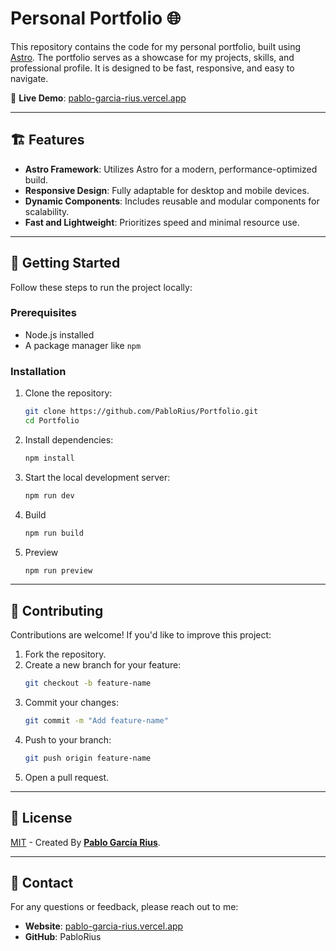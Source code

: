 # Personal Portfolio 🌐
This repository contains the code for my personal portfolio, built using [Astro](https://astro.build/). The portfolio serves as a showcase for my projects, skills, and professional profile. It is designed to be fast, responsive, and easy to navigate.

🌟 **Live Demo**: [pablo-garcia-rius.vercel.app](https://pablo-garcia-rius.vercel.app/)

---

## 🏗️ Features

- **Astro Framework**: Utilizes Astro for a modern, performance-optimized build.
- **Responsive Design**: Fully adaptable for desktop and mobile devices.
- **Dynamic Components**: Includes reusable and modular components for scalability.
- **Fast and Lightweight**: Prioritizes speed and minimal resource use.

---

## 🚀 Getting Started

Follow these steps to run the project locally:

### Prerequisites
- Node.js installed
- A package manager like `npm`

### Installation
1. Clone the repository:
   ```bash
   git clone https://github.com/PabloRius/Portfolio.git
   cd Portfolio
   ```
2. Install dependencies:
   ```bash
   npm install
   ```
3. Start the local development server:
   ```bash
   npm run dev
   ```
4. Build
   ```bash
   npm run build
   ```
5. Preview
   ```bash
   npm run preview
   ```

---

## 🌟 Contributing
Contributions are welcome! If you'd like to improve this project:

1. Fork the repository.
2. Create a new branch for your feature:
   ```bash
   git checkout -b feature-name
   ```
4. Commit your changes:
   ```bash
   git commit -m "Add feature-name"
   ```
4. Push to your branch:
   ```bash
   git push origin feature-name
   ```
5. Open a pull request.

---

## 🔑 License

[MIT](LICENSE.txt) - Created By [**Pablo García Rius**](https://pablo-garcia-rius.vercel.app/).

---

## 💬 Contact
For any questions or feedback, please reach out to me:

- **Website**: [pablo-garcia-rius.vercel.app](pablo-garcia-rius.vercel.app)
- **GitHub**: PabloRius
